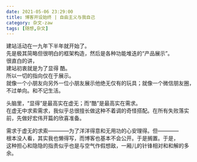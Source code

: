 ```yaml
---
date: 2021-05-06 23:29:00
title: 博客开设始终 | 自由主义与我自己
category: 杂文-zaw
tags: [随想,杂文]
---
```


建站活动在一九年下半年就开始了。  
先是极其简略但很明白的框架构造，然后是各种功能堆迭的“产品展示”。  
很直白的讲，  
建站初衷就是为了显得  酷。  
所以一切的指向仅在于展示。  
就像一个小朋友向另外一位小朋友展示他绝无仅有的玩具；就像一个微信朋友圈，不过单向。和不记生活。  

头脑里，“显得”是最高实在虚无；而“酷”是最高实在需求。  
在虚无中求索需求，我似乎总很擅长做这种不着调的奇怪搭配。在所有失败落实前，先做好宏伟开篇的欣喜准备。


需求于虚无的求索————为了洋洋得意和无用功的心安理得。但————  
根本没人看，其实我也懒得写，而博客也基本不会公开。于是搁置。于是，  
这种担心和隐隐的指责似乎也是与空气作假想敌，一厢儿的针锋相对和和解的多余。  